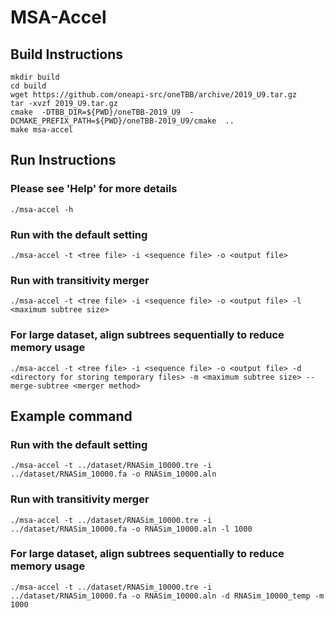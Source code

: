 # MSA-Accel

## Build Instructions
```
mkdir build
cd build
wget https://github.com/oneapi-src/oneTBB/archive/2019_U9.tar.gz
tar -xvzf 2019_U9.tar.gz
cmake  -DTBB_DIR=${PWD}/oneTBB-2019_U9  -DCMAKE_PREFIX_PATH=${PWD}/oneTBB-2019_U9/cmake  ..
make msa-accel
```

## Run Instructions
### Please see 'Help' for more details
```
./msa-accel -h
```
### Run with the default setting
```
./msa-accel -t <tree file> -i <sequence file> -o <output file>
```
### Run with transitivity merger
```
./msa-accel -t <tree file> -i <sequence file> -o <output file> -l <maximum subtree size>
```

### For large dataset, align subtrees sequentially to reduce memory usage
```
./msa-accel -t <tree file> -i <sequence file> -o <output file> -d <directory for storing temporary files> -m <maximum subtree size> --merge-subtree <merger method>
```
## Example command
### Run with the default setting
```
./msa-accel -t ../dataset/RNASim_10000.tre -i ../dataset/RNASim_10000.fa -o RNASim_10000.aln
```
### Run with transitivity merger
```
./msa-accel -t ../dataset/RNASim_10000.tre -i ../dataset/RNASim_10000.fa -o RNASim_10000.aln -l 1000
```

### For large dataset, align subtrees sequentially to reduce memory usage
```
./msa-accel -t ../dataset/RNASim_10000.tre -i ../dataset/RNASim_10000.fa -o RNASim_10000.aln -d RNASim_10000_temp -m 1000
```